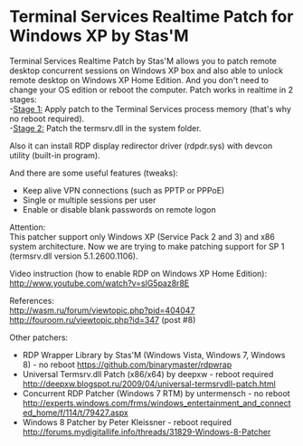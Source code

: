 Terminal Services Realtime Patch for Windows XP by Stas'M
=======

Terminal Services Realtime Patch by Stas'M allows you to patch remote desktop concurrent sessions on Windows XP box and also able to unlock remote desktop on Windows XP Home Edition. And you don't need to change your OS edition or reboot the computer. Patch works in realtime in 2 stages:<br>
-<u>Stage 1:</u>
Apply patch to the Terminal Services process memory (that's why no reboot required).<br>
-<u>Stage 2:</u>
Patch the termsrv.dll in the system folder.
 
Also it can install RDP display redirector driver (rdpdr.sys) with devcon utility (built-in program).
 
And there are some useful features (tweaks):
- Keep alive VPN connections (such as PPTP or PPPoE)
- Single or multiple sessions per user
- Enable or disable blank passwords on remote logon
 
Attention:<br>
This patcher support only Windows XP (Service Pack 2 and 3) and x86 system architecture.
Now we are trying to make patching support for SP 1 (termsrv.dll version 5.1.2600.1106).
 
Video instruction (how to enable RDP on Windows XP Home Edition):<br>
http://www.youtube.com/watch?v=slG5paz8r8E
 
References:<br>
http://wasm.ru/forum/viewtopic.php?pid=404047<br>
http://fouroom.ru/viewtopic.php?id=347 (post #8)
 
Other patchers:
- RDP Wrapper Library by Stas'M (Windows Vista, Windows 7, Windows 8) - no reboot
https://github.com/binarymaster/rdpwrap
- Universal Termsrv.dll Patch (x86/x64) by deepxw - reboot required
http://deepxw.blogspot.ru/2009/04/universal-termsrvdll-patch.html
- Concurrent RDP Patcher (Windows 7 RTM) by untermensch - no reboot
http://experts.windows.com/frms/windows_entertainment_and_connected_home/f/114/t/79427.aspx
- Windows 8 Patcher by Peter Kleissner - reboot required
http://forums.mydigitallife.info/threads/31829-Windows-8-Patcher

